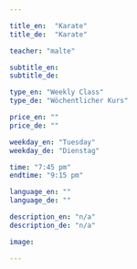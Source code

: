 ```yaml
---

title_en:  "Karate"
title_de:  "Karate"

teacher: "malte"

subtitle_en:
subtitle_de:

type_en: "Weekly Class"
type_de: "Wöchentlicher Kurs"

price_en: ""
price_de: ""

weekday_en: "Tuesday"
weekday_de: "Dienstag"

time: "7:45 pm"
endtime: "9:15 pm"

language_en: ""
language_de: ""

description_en: "n/a"
description_de: "n/a"

image:

---
```

